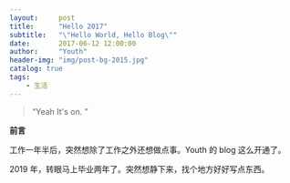 ```yaml
---
layout:     post
title:      "Hello 2017"
subtitle:   "\"Hello World, Hello Blog\""
date:       2017-06-12 12:00:00
author:     "Youth"
header-img: "img/post-bg-2015.jpg"
catalog: true
tags:
    - 生活
---
```


> “Yeah It's on. ”


**前言**

工作一年半后，突然想除了工作之外还想做点事。Youth 的 blog 这么开通了。

2019 年，转眼马上毕业两年了。突然想静下来，找个地方好好写点东西。




